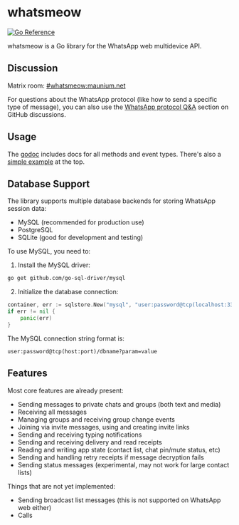 # whatsmeow
[![Go Reference](https://pkg.go.dev/badge/github.com/pbribeiro/whatsmeow-mysql.svg)](https://pkg.go.dev/github.com/pbribeiro/whatsmeow-mysql)

whatsmeow is a Go library for the WhatsApp web multidevice API.

## Discussion
Matrix room: [#whatsmeow:maunium.net](https://matrix.to/#/#whatsmeow:maunium.net)

For questions about the WhatsApp protocol (like how to send a specific type of
message), you can also use the [WhatsApp protocol Q&A] section on GitHub
discussions.

[WhatsApp protocol Q&A]: https://github.com/tulir/whatsmeow/discussions/categories/whatsapp-protocol-q-a

## Usage
The [godoc](https://pkg.go.dev/github.com/pbribeiro/whatsmeow-mysql) includes docs for all methods and event types.
There's also a [simple example](https://pkg.go.dev/github.com/pbribeiro/whatsmeow-mysql#example-package) at the top.

## Database Support
The library supports multiple database backends for storing WhatsApp session data:

* MySQL (recommended for production use)
* PostgreSQL
* SQLite (good for development and testing)

To use MySQL, you need to:

1. Install the MySQL driver:
```bash
go get github.com/go-sql-driver/mysql
```

2. Initialize the database connection:
```go
container, err := sqlstore.New("mysql", "user:password@tcp(localhost:3306)/dbname", nil)
if err != nil {
    panic(err)
}
```

The MySQL connection string format is:
```
user:password@tcp(host:port)/dbname?param=value
```

## Features
Most core features are already present:

* Sending messages to private chats and groups (both text and media)
* Receiving all messages
* Managing groups and receiving group change events
* Joining via invite messages, using and creating invite links
* Sending and receiving typing notifications
* Sending and receiving delivery and read receipts
* Reading and writing app state (contact list, chat pin/mute status, etc)
* Sending and handling retry receipts if message decryption fails
* Sending status messages (experimental, may not work for large contact lists)

Things that are not yet implemented:

* Sending broadcast list messages (this is not supported on WhatsApp web either)
* Calls
